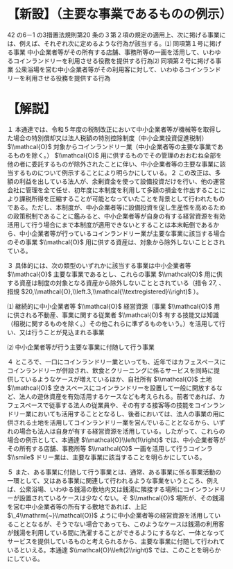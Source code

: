 # 【新設】（主要な事業であるものの例示）

42 の6－1 の3措置法規則第20 条の３第２項の規定の適用上、次に掲げる事業には、例えば、それぞれ次に定めるような行為が該当する。⑴ 同項第１号に掲げる事業 中小企業者等がその所有する店舗、事務所等の一画を活用して、いわゆるコインランドリーを利用させる役務を提供する行為⑵ 同項第２号に掲げる事業 公衆浴場を営む中小企業者等がその利用客に対して、いわゆるコインランドリーを利用させる役務を提供する行為

# 【解説】

１ 本通達では、令和５年度の税制改正において中小企業者等が機械等を取得した場合の特別償却又は法人税額の特別控除制度（中小企業投資促進税制） $\\mathcal{O}$ 対象からコインランドリー業（中小企業者等の主要な事業であるものを除く。） $\\mathcal{O}$ 用に供するものでその管理のおおむね全部を他の者に委託するものが除外されたことに伴い、中小企業者等の主要な事業に該当するものについて例示することにより明らかにしている。２ この改正は、多額の利益を出している法人が、余剰資金を使って設備投資だけを行い、他の運営会社に管理を全て任せ、初年度に本制度を利用して多額の損金を作出することにより課税所得を圧縮することが可能となっていたことを背景として行われたものである。ただし、本制度が、中小企業者等に設備投資を促し生産性を高めるための政策税制であることに鑑みると、中小企業者等が自身の有する経営資源を有効活用して行う場合にまで本制度が適用できないとすることは本末転倒であるから、中小企業者等が行っているコインランドリー業が主要な事業に該当する場合のその事業 $\\mathcal{O}$ 用に供する資産は、対象から除外しないこととされている。

３ 具体的には、次の類型のいずれかに該当する事業は中小企業者等 $\\mathcal{O}$ 主要な事業であるとし、これらの事業 $\\mathcal{O}$ 用に供する資産は制度の対象となる資産から除外しないこととされている（措令 $27,%\\textcircled{1}$ 、措規 $20,\\mathcal{O},\\left.3,\\mathcal{\\textregistered}\\right)$ ）。

⑴ 継続的に中小企業者等 $\\mathcal{O}$ 経営資源（事業 $\\mathcal{O}$ 用に供される不動産、事業に関する従業者 $\\mathcal{O}$ 有する技能又は知識（租税に関するものを除く。）その他これらに準ずるものをいう。）を活用して行い、又は行うことが見込まれる事業

⑵ 中小企業者等が行う主要な事業に付随して行う事業

４ ところで、一口にコインランドリー業といっても、近年ではカフェスペースにコインランドリーが併設され、飲食とクリーニングに係るサービスを同時に提供しているようなケースが増えているほか、自社所有 $\\mathcal{O}$ 土地 $\\mathcal{O}$ 空きスペースにコインランドリーを設置して一般に開放するなど、法人の遊休資産を有効活用するケースなども考えられる。前者であれば、カフェスペースで従事する法人の従業員や、その有する接客等の技能をコインランドリー業においても活用することとなるし、後者においては、法人の事業の用に供される土地を活用してコインランドリー業を営んでいることとなるから、いずれの場合も法人は自身が有する経営資源を活用している。したがって、これらの場合の例示として、本通達 $\\mathcal{O}\\left(1\\right)$ では、中小企業者等がその所有する店舗、事務所等 $\\mathcal{O}$ 一画を活用して行うコインラ $\\smile$ ドリー業は、主要な事業に該当することを明らかにしている。

５ また、ある事業に付随して行う事業とは、通常、ある事業に係る事業活動の一環として、又はある事業に関連して行われるような事業をいうところ、例えば、公衆浴場、いわゆる銭湯の敷地内又は銭湯に隣接する場所にコインランドリーが設置されているケースは少なくない。そ $\\mathcal{O}$ 場所が、その銭湯を営む中小企業者等の所有する敷地であれば、上記 $\_4\\mathrm{~}\\mathcal{O})$ ように中小企業者等の経営資源を活用していることとなるが、そうでない場合であっても、このようなケースは銭湯の利用客が銭湯を利用している間に洗濯することができるようにするなど、一体となってサービスを提供しているものと考えられるから、主要な事業に付随して行われているといえる。本通達 $\\mathcal{O}\\left(2\\right)$ では、このことを明らかにしている。